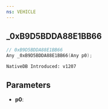 ```yaml
---
ns: VEHICLE
---
```

## _0xB9D5BDDA88E1BB66

```c
// 0xB9D5BDDA88E1BB66
Any _0xB9D5BDDA88E1BB66(Any p0);
```

```
NativeDB Introduced: v1207
```

## Parameters
* **p0**:
